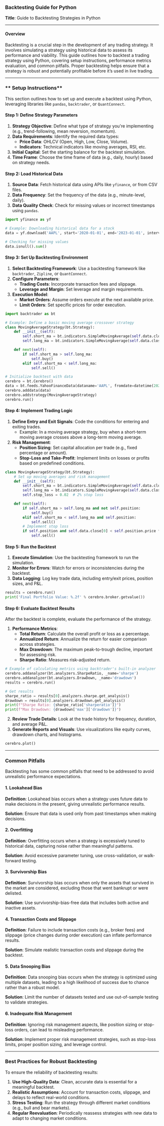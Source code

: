 ### **Backtesting Guide for Python**

**Title**: Guide to Backtesting Strategies in Python

---

#### **Overview**

Backtesting is a crucial step in the development of any trading strategy. It involves simulating a strategy using historical data to assess its performance and viability. This guide outlines how to backtest a trading strategy using Python, covering setup instructions, performance metrics evaluation, and common pitfalls. Proper backtesting helps ensure that a strategy is robust and potentially profitable before it’s used in live trading.

---

### ** Setup Instructions**

This section outlines how to set up and execute a backtest using Python, leveraging libraries like `pandas`, `backtrader`, or `QuantConnect`.

#### **Step 1: Define Strategy Parameters**

1. **Strategy Objective**: Define what type of strategy you're implementing (e.g., trend-following, mean reversion, momentum).
2. **Data Requirements**: Identify the required data types:
   - **Price Data**: OHLCV (Open, High, Low, Close, Volume).
   - **Indicators**: Technical indicators like moving averages, RSI, etc.
3. **Initial Capital**: Set the starting balance for the backtest simulation.
4. **Time Frame**: Choose the time frame of data (e.g., daily, hourly) based on strategy needs.

#### **Step 2: Load Historical Data**

1. **Source Data**: Fetch historical data using APIs like `yfinance`, or from CSV files.
2. **Data Frequency**: Set the frequency of the data (e.g., minute-level, daily).
3. **Data Quality Check**: Check for missing values or incorrect timestamps using `pandas`.

```python
import yfinance as yf

# Example: Downloading historical data for a stock
data = yf.download('AAPL', start='2020-01-01', end='2023-01-01', interval='1d')

# Checking for missing values
data.isnull().sum()
```

#### **Step 3: Set Up Backtesting Environment**

1. **Select Backtesting Framework**: Use a backtesting framework like `backtrader`, `Zipline`, or `QuantConnect`.
2. **Configure Parameters**:
   - **Trading Costs**: Incorporate transaction fees and slippage.
   - **Leverage and Margin**: Set leverage and margin requirements.
3. **Execution Model**:
   - **Market Orders**: Assume orders execute at the next available price.
   - **Limit Orders**: Set specific prices for order execution.

```python
import backtrader as bt

# Example: Define a basic moving average crossover strategy
class MovingAverageStrategy(bt.Strategy):
    def __init__(self):
        self.short_ma = bt.indicators.SimpleMovingAverage(self.data.close, period=50)
        self.long_ma = bt.indicators.SimpleMovingAverage(self.data.close, period=200)

    def next(self):
        if self.short_ma > self.long_ma:
            self.buy()
        elif self.short_ma < self.long_ma:
            self.sell()

# Initialize backtest with data
cerebro = bt.Cerebro()
data = bt.feeds.YahooFinanceData(dataname='AAPL', fromdate=datetime(2020, 1, 1), todate=datetime(2023, 1, 1))
cerebro.adddata(data)
cerebro.addstrategy(MovingAverageStrategy)
cerebro.run()
```

#### **Step 4: Implement Trading Logic**

1. **Define Entry and Exit Signals**: Code the conditions for entering and exiting trades. 
   - Example: In a moving average strategy, buy when a short-term moving average crosses above a long-term moving average.
2. **Risk Management**:
   - **Position Sizing**: Set capital allocation per trade (e.g., fixed percentage or amount).
   - **Stop-Loss and Take-Profit**: Implement limits on losses or profits based on predefined conditions.

```python
class MovingAverageStrategy(bt.Strategy):
    # Set up moving averages and risk management
    def __init__(self):
        self.short_ma = bt.indicators.SimpleMovingAverage(self.data.close, period=50)
        self.long_ma = bt.indicators.SimpleMovingAverage(self.data.close, period=200)
        self.stop_loss = 0.02  # 2% stop loss

    def next(self):
        if self.short_ma > self.long_ma and not self.position:
            self.buy()
        elif self.short_ma < self.long_ma and self.position:
            self.sell()
        # Implement stop loss
        if self.position and self.data.close[0] < self.position.price * (1 - self.stop_loss):
            self.sell()
```

#### **Step 5: Run the Backtest**

1. **Execute Simulation**: Use the backtesting framework to run the simulation.
2. **Monitor for Errors**: Watch for errors or inconsistencies during the backtest.
3. **Data Logging**: Log key trade data, including entry/exit prices, position sizes, and P&L.

```python
results = cerebro.run()
print('Final Portfolio Value: %.2f' % cerebro.broker.getvalue())
```

#### **Step 6: Evaluate Backtest Results**

After the backtest is complete, evaluate the performance of the strategy.

1. **Performance Metrics**:
   - **Total Return**: Calculate the overall profit or loss as a percentage.
   - **Annualized Return**: Annualize the return for easier comparison across strategies.
   - **Max Drawdown**: The maximum peak-to-trough decline, important for assessing risk.
   - **Sharpe Ratio**: Measures risk-adjusted return.

```python
# Example of calculating metrics using backtrader's built-in analyzer
cerebro.addanalyzer(bt.analyzers.SharpeRatio, _name='sharpe')
cerebro.addanalyzer(bt.analyzers.DrawDown, _name='drawdown')
results = cerebro.run()

# Get results
sharpe_ratio = results[0].analyzers.sharpe.get_analysis()
drawdown = results[0].analyzers.drawdown.get_analysis()
print(f"Sharpe Ratio: {sharpe_ratio['sharperatio']}")
print(f"Max Drawdown: {drawdown['max']['drawdown']}")
```

2. **Review Trade Details**: Look at the trade history for frequency, duration, and average P&L.
3. **Generate Reports and Visuals**: Use visualizations like equity curves, drawdown charts, and histograms.

```python
cerebro.plot()
```

---

### **Common Pitfalls**

Backtesting has some common pitfalls that need to be addressed to avoid unrealistic performance expectations.

#### **1. Lookahead Bias**

**Definition**: Lookahead bias occurs when a strategy uses future data to make decisions in the present, giving unrealistic performance results.

**Solution**: Ensure that data is used only from past timestamps when making decisions.

#### **2. Overfitting**

**Definition**: Overfitting occurs when a strategy is excessively tuned to historical data, capturing noise rather than meaningful patterns.

**Solution**: Avoid excessive parameter tuning, use cross-validation, or walk-forward testing.

#### **3. Survivorship Bias**

**Definition**: Survivorship bias occurs when only the assets that survived in the market are considered, excluding those that went bankrupt or were delisted.

**Solution**: Use survivorship-bias-free data that includes both active and inactive assets.

#### **4. Transaction Costs and Slippage**

**Definition**: Failure to include transaction costs (e.g., broker fees) and slippage (price changes during order execution) can inflate performance results.

**Solution**: Simulate realistic transaction costs and slippage during the backtest.

#### **5. Data Snooping Bias**

**Definition**: Data snooping bias occurs when the strategy is optimized using multiple datasets, leading to a high likelihood of success due to chance rather than a robust model.

**Solution**: Limit the number of datasets tested and use out-of-sample testing to validate strategies.

#### **6. Inadequate Risk Management**

**Definition**: Ignoring risk management aspects, like position sizing or stop-loss orders, can lead to misleading performance.

**Solution**: Implement proper risk management strategies, such as stop-loss limits, proper position sizing, and leverage control.

---

### **Best Practices for Robust Backtesting**

To ensure the reliability of backtesting results:

1. **Use High-Quality Data**: Clean, accurate data is essential for a meaningful backtest.
2. **Realistic Assumptions**: Account for transaction costs, slippage, and delays to reflect real-world conditions.
3. **Stress Testing**: Run the strategy through different market conditions (e.g., bull and bear markets).
4. **Regular Reevaluation**: Periodically reassess strategies with new data to adapt to changing market conditions.